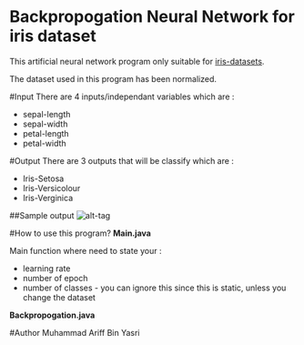 # Backpropogation Neural Network for iris dataset

This artificial neural network program only suitable for [iris-datasets](http://archive.ics.uci.edu/ml/datasets/Iris).

The dataset used in this program has been normalized.

#Input
There are 4 inputs/independant variables which are :
- sepal-length
- sepal-width
- petal-length
- petal-width 

#Output
There are 3 outputs that will be classify which are :
- Iris-Setosa
- Iris-Versicolour
- Iris-Verginica


##Sample output
![alt-tag](http://i.imgur.com/IJn73ke.png)


#How to use this program?
**Main.java**

Main function where need to state your :

* learning rate
* number of epoch
* number of classes - you can ignore this since this is static, unless you change the dataset


**Backpropogation.java**

#Author
Muhammad Ariff Bin Yasri
